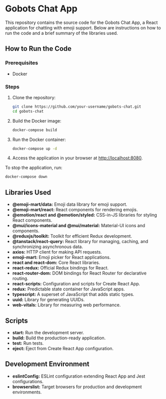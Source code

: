 # Gobots Chat App

This repository contains the source code for the Gobots Chat App, a React application for chatting with emoji support. Below are instructions on how to run the code and a brief summary of the libraries used.

## How to Run the Code

### Prerequisites
- Docker

### Steps
1. Clone the repository:
    ```bash
    git clone https://github.com/your-username/gobots-chat.git
    cd gobots-chat
    ```

2. Build the Docker image:
    ```bash
    docker-compose build
    ```

3. Run the Docker container:
    ```bash
    docker-compose up -d
    ```

4. Access the application in your browser at [http://localhost:8080](http://localhost:8080).

To stop the application, run:
```bash
docker-compose down
```

## Libraries Used

- **@emoji-mart/data:** Emoji data library for emoji support.
- **@emoji-mart/react:** React components for rendering emojis.
- **@emotion/react and @emotion/styled:** CSS-in-JS libraries for styling React components.
- **@mui/icons-material and @mui/material:** Material-UI icons and components.
- **@reduxjs/toolkit:** Toolkit for efficient Redux development.
- **@tanstack/react-query:** React library for managing, caching, and synchronizing asynchronous data.
- **axios:** HTTP client for making API requests.
- **emoji-mart:** Emoji picker for React applications.
- **react and react-dom:** Core React libraries.
- **react-redux:** Official Redux bindings for React.
- **react-router-dom:** DOM bindings for React Router for declarative routing.
- **react-scripts:** Configuration and scripts for Create React App.
- **redux:** Predictable state container for JavaScript apps.
- **typescript:** A superset of JavaScript that adds static types.
- **uuid:** Library for generating UUIDs.
- **web-vitals:** Library for measuring web performance.

## Scripts

- **start:** Run the development server.
- **build:** Build the production-ready application.
- **test:** Run tests.
- **eject:** Eject from Create React App configuration.

## Development Environment

- **eslintConfig:** ESLint configuration extending React App and Jest configurations.
- **browserslist:** Target browsers for production and development environments.

